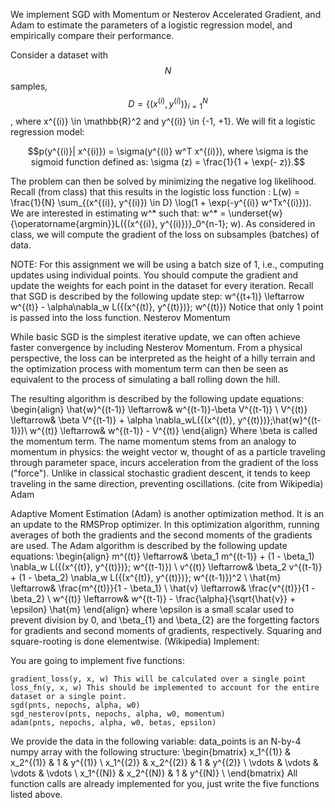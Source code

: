 We implement SGD with Momentum or Nesterov Accelerated Gradient, and Adam to estimate the parameters of a logistic regression model, and 
empirically compare their performance. 

Consider a dataset with $$N$$ samples, $$D = \{(x^{(i)}, y^{(i)})\}^N_{i = 1}$$, where x^{(i)} \in \mathbb{R}^2 and y^{(i)} \in \{-1, +1\}. We will fit a logistic regression model:
```math
p(y^{(i)}| x^{(i)}) = \sigma(y^{(i)} w^T x^{(i)}),
where \sigma is the sigmoid function defined as:
\sigma (z) = \frac{1}{1 + \exp(- z)}.
```
The problem can then be solved by minimizing the negative log likelihood. Recall (from class) that this results in the logistic loss function :
L(w) = \frac{1}{N} \sum_{(x^{(i)}, y^{(i)}) \in D} \log(1 + \exp(-y^{(i)} w^Tx^{(i)})).
We are interested in estimating w^* such that:
w^* = \underset{w}{\operatorname{argmin}}L(\{(x^{(i)}, y^{(i)})\}_0^{n-1}; w).
As considered in class, we will compute the gradient of the loss on subsamples (batches) of data.

NOTE: For this assignment we will be using a batch size of 1, i.e., computing updates using individual points. You should compute the gradient and update the weights for each point in the dataset for every iteration. Recall that SGD is described by the following update step:
w^{(t+1)} \leftarrow w^{(t)} - \alpha\nabla_w L(\{(x^{(t)}, y^{(t)})\}; w^{(t)})
Notice that only 1 point is passed into the loss function.
Nesterov Momentum

While basic SGD is the simplest iterative update, we can often achieve faster convergence by including Nesterov Momentum. From a physical perspective, the loss can be interpreted as the height of a hilly terrain and the optimization process with momentum term can then be seen as equivalent to the process of simulating a ball rolling down the hill.

The resulting algorithm is described by the following update equations:
\begin{align}
    \hat{w}^{(t-1)} \leftarrow& w^{(t-1)}-\beta V^{(t-1)} \\
    V^{(t)} \leftarrow& \beta V^{(t-1)} + \alpha \nabla_wL(\{(x^{(t)}, y^{(t)})\};\hat{w}^{(t-1)})\\
    w^{(t)} \leftarrow& w^{(t-1)} - V^{(t)}
    \end{align}
Where \beta is called the momentum term. The name momentum stems from an analogy to momentum in physics: the weight vector w, thought of as a particle traveling through parameter space, incurs acceleration from the gradient of the loss ("force"). Unlike in classical stochastic gradient descent, it tends to keep traveling in the same direction, preventing oscillations. (cite from Wikipedia)
Adam

Adaptive Moment Estimation (Adam) is another optimization method. It is an an update to the RMSProp optimizer. In this optimization algorithm, running averages of both the gradients and the second moments of the gradients are used. The Adam algorithm is described by the following update equations:
\begin{align}
    m^{(t)} \leftarrow& \beta_1 m^{(t-1)} + (1 - \beta_1) \nabla_w L(\{(x^{(t)}, y^{(t)})\}; w^{(t-1)}) \\
    v^{(t)} \leftarrow& \beta_2 v^{(t-1)} + (1 - \beta_2) \nabla_w L(\{(x^{(t)}, y^{(t)})\}; w^{(t-1)})^2 \\
    \hat{m} \leftarrow& \frac{m^{(t)}}{1 - \beta_1} \\
    \hat{v} \leftarrow& \frac{v^{(t)}}{1 - \beta_2} \\
    w^{(t)} \leftarrow& w^{(t-1)} - \frac{\alpha}{\sqrt{\hat{v}} + \epsilon} \hat{m}
    \end{align}
where \epsilon is a small scalar used to prevent division by 0, and \beta_{1} and \beta_{2} are the forgetting factors for gradients and second moments of gradients, respectively. Squaring and square-rooting is done elementwise. (Wikipedia)
Implement:

You are going to implement five functions:

    gradient_loss(y, x, w) This will be calculated over a single point
    loss_fn(y, x, w) This should be implemented to account for the entire dataset or a single point.
    sgd(pnts, nepochs, alpha, w0)
    sgd_nesterov(pnts, nepochs, alpha, w0, momentum)
    adam(pnts, nepochs, alpha, w0, betas, epsilon)

We provide the data in the following variable:
data_points is an N-by-4 numpy array with the following structure:
\begin{bmatrix}
x_1^{(1)} & x_2^{(1)} & 1 & y^{(1)} \\
x_1^{(2)} & x_2^{(2)} & 1 & y^{(2)} \\
\vdots & \vdots & \vdots & \vdots \\
x_1^{(N)} & x_2^{(N)} & 1 & y^{(N)} \\
\end{bmatrix}
All function calls are already implemented for you, just write the five functions listed above.
